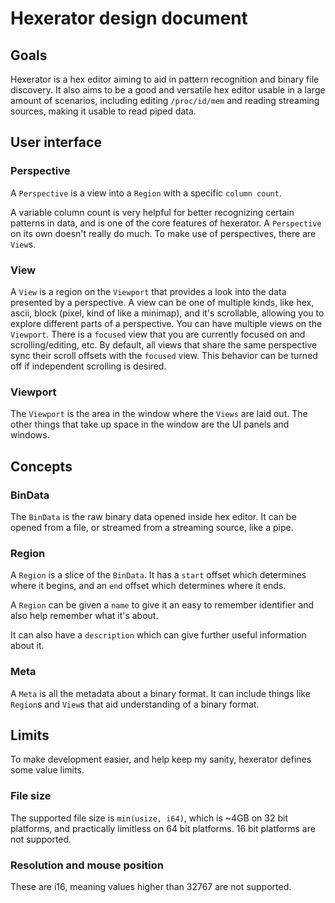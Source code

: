 # Hexerator design document

## Goals

Hexerator is a hex editor aiming to aid in pattern recognition and binary file discovery.
It also aims to be a good and versatile hex editor usable in a large amount of scenarios,
including editing `/proc/id/mem` and reading streaming sources, making it usable to read
piped data.

## User interface

### Perspective
A `Perspective` is a view into a `Region` with a specific `column count`.

A variable column count is very helpful for better recognizing certain patterns in data, and is one of the core features of hexerator. A `Perspective` on its own doesn't really do much. To make use of perspectives, there are `View`s.

### View

A `View` is a region on the `Viewport` that provides a look into the data presented by a perspective. A view can be one of multiple kinds, like hex, ascii, block (pixel, kind of like a minimap), and it's scrollable, allowing you to explore different parts of a perspective. You can have multiple views on the `Viewport`. There is a `focused` view that you are currently focused on and scrolling/editing, etc.
By default, all views that share the same perspective sync their scroll offsets with the `focused` view. This behavior can be turned off if independent scrolling is desired.

### Viewport

The `Viewport` is the area in the window where the `Views` are laid out.
The other things that take up space in the window are the UI panels and windows.

## Concepts

### BinData
The `BinData` is the raw binary data opened inside hex editor.
It can be opened from a file, or streamed from a streaming source, like a pipe.

### Region
A `Region` is a slice of the `BinData`.
It has a `start` offset which determines where it begins,
and an `end` offset which determines where it ends.

A `Region` can be given a `name` to give it an easy to remember
identifier and also help remember what it's about.

It can also have a `description` which can give further useful information about it.

### Meta
A `Meta` is all the metadata about a binary format. It can include things like `Region`s and `View`s that aid understanding
of a binary format.

## Limits
To make development easier, and help keep my sanity, hexerator defines some value limits.

### File size
The supported file size is `min(usize, i64)`, which is ~4GB on 32 bit platforms,
and practically limitless on 64 bit platforms. 16 bit platforms are not supported.

### Resolution and mouse position
These are i16, meaning values higher than 32767 are not supported.
